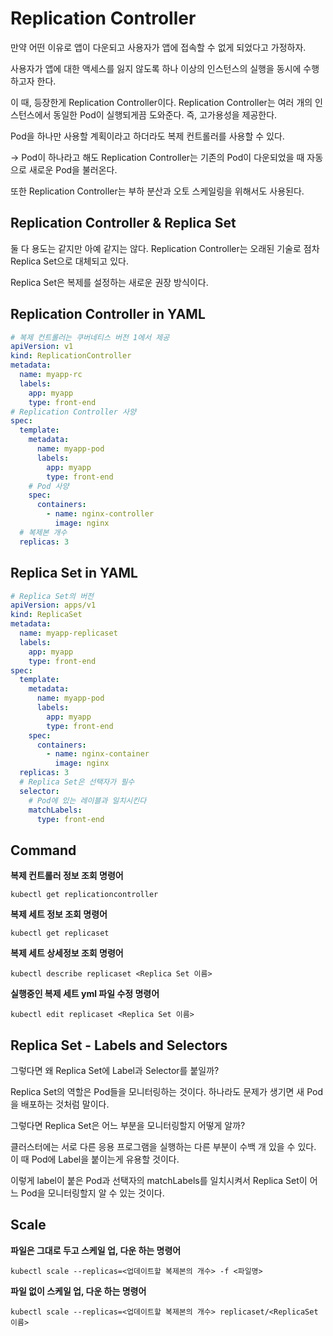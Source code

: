 # Replication Controller

만약 어떤 이유로 앱이 다운되고 사용자가 앱에 접속할 수 없게 되었다고 가정하자.

사용자가 앱에 대한 액세스를 잃지 않도록 하나 이상의 인스턴스의 실행을 동시에 수행하고자 한다.

이 때, 등장한게 Replication Controller이다. Replication Controller는 여러 개의 인스턴스에서 동일한 Pod이 실행되게끔 도와준다. 즉, 고가용성을 제공한다.

Pod을 하나만 사용할 계획이라고 하더라도 복제 컨트롤러를 사용할 수 있다.

-> Pod이 하나라고 해도 Replication Controller는 기존의 Pod이 다운되었을 때 자동으로 새로운 Pod을 불러온다.

또한 Replication Controller는 부하 분산과 오토 스케일링을 위해서도 사용된다.

## Replication Controller & Replica Set

둘 다 용도는 같지만 아예 같지는 않다. Replication Controller는 오래된 기술로 점차 Replica Set으로 대체되고 있다.

Replica Set은 복제를 설정하는 새로운 권장 방식이다.

## Replication Controller in YAML

```yml
# 복제 컨트롤러는 쿠버네티스 버전 1에서 제공
apiVersion: v1
kind: ReplicationController
metadata:
  name: myapp-rc
  labels:
    app: myapp
    type: front-end
# Replication Controller 사양
spec:
  template:
    metadata:
      name: myapp-pod
      labels:
        app: myapp
        type: front-end
    # Pod 사양
    spec:
      containers:
        - name: nginx-controller
          image: nginx
  # 복제본 개수
  replicas: 3
```

## Replica Set in YAML

```yml
# Replica Set의 버전
apiVersion: apps/v1
kind: ReplicaSet
metadata:
  name: myapp-replicaset
  labels:
    app: myapp
    type: front-end
spec:
  template:
    metadata:
      name: myapp-pod
      labels:
        app: myapp
        type: front-end
    spec:
      containers:
        - name: nginx-container
          image: nginx
  replicas: 3
  # Replica Set은 선택자가 필수
  selector:
    # Pod에 있는 레이블과 일치시킨다
    matchLabels:
      type: front-end
```

## Command

**복제 컨트롤러 정보 조회 명령어**

```shell
kubectl get replicationcontroller
```

**복제 세트 정보 조회 명령어**

```shell
kubectl get replicaset
```

**복제 세트 상세정보 조회 명령어**

```shell
kubectl describe replicaset <Replica Set 이름>
```

**실행중인 복제 세트 yml 파일 수정 명령어**

```shell
kubectl edit replicaset <Replica Set 이름>
```

## Replica Set - Labels and Selectors

그렇다면 왜 Replica Set에 Label과 Selector를 붙일까?

Replica Set의 역할은 Pod들을 모니터링하는 것이다. 하나라도 문제가 생기면 새 Pod을 배포하는 것처럼 말이다.

그렇다면 Replica Set은 어느 부분을 모니터링할지 어떻게 알까?

클러스터에는 서로 다른 응용 프로그램을 실행하는 다른 부분이 수백 개 있을 수 있다. 이 때 Pod에 Label을 붙이는게 유용할 것이다.

이렇게 label이 붙은 Pod과 선택자의 matchLabels를 일치시켜서 Replica Set이 어느 Pod을 모니터링할지 알 수 있는 것이다.

## Scale

**파일은 그대로 두고 스케일 업, 다운 하는 명령어**

```shell
kubectl scale --replicas=<업데이트할 복제본의 개수> -f <파일명>
```

**파일 없이 스케일 업, 다운 하는 명령어**

```shell
kubectl scale --replicas=<업데이트할 복제본의 개수> replicaset/<ReplicaSet 이름>
```